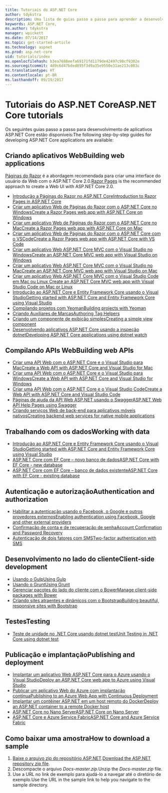 ```yaml
---
title: Tutoriais do ASP.NET Core
author: tdykstra
description: Uma lista de guias passo a passo para aprender a desenvolver aplicativos ASP.NET Core.
keywords: ASP.NET Core,
ms.author: tdykstra
manager: wpickett
ms.date: 07/14/2017
ms.topic: get-started-article
ms.technology: aspnet
ms.prod: asp.net-core
uid: tutorials/index
ms.openlocfilehash: b3ea7688eefa69171fd1179de42497c98cf9302e
ms.sourcegitcommit: 4d9c6d47bded895f3d9a35e9550e31ae213c083c
ms.translationtype: HT
ms.contentlocale: pt-BR
ms.lasthandoff: 09/19/2017
---
```

# <a name="aspnet-core-tutorials"></a><span data-ttu-id="5caf7-104">Tutoriais do ASP.NET Core</span><span class="sxs-lookup"><span data-stu-id="5caf7-104">ASP.NET Core tutorials</span></span>

<span data-ttu-id="5caf7-105">Os seguintes guias passo a passo para desenvolvimento de aplicativos ASP.NET Core estão disponíveis:</span><span class="sxs-lookup"><span data-stu-id="5caf7-105">The following step-by-step guides for developing ASP.NET Core applications are available:</span></span>

## <a name="building-web-applications"></a><span data-ttu-id="5caf7-106">Criando aplicativos Web</span><span class="sxs-lookup"><span data-stu-id="5caf7-106">Building web applications</span></span>

<span data-ttu-id="5caf7-107">[Páginas do Razor](xref:mvc/razor-pages/index) é a abordagem recomendada para criar uma interface do usuário da Web com o ASP.NET Core 2.0.</span><span class="sxs-lookup"><span data-stu-id="5caf7-107">[Razor Pages](xref:mvc/razor-pages/index) is the recommended approach to create a Web UI with ASP.NET Core 2.0.</span></span>

* [<span data-ttu-id="5caf7-108">Introdução a Páginas do Razor no ASP.NET Core</span><span class="sxs-lookup"><span data-stu-id="5caf7-108">Introduction to Razor Pages in ASP.NET Core</span></span>](xref:mvc/razor-pages/index)
* [<span data-ttu-id="5caf7-109">Criar um aplicativo Web de Páginas do Razor com o ASP.NET Core no Windows</span><span class="sxs-lookup"><span data-stu-id="5caf7-109">Create a Razor Pages web app with ASP.NET Core on Windows</span></span>](xref:tutorials/razor-pages/index)
* [<span data-ttu-id="5caf7-110">Criar um aplicativo Web de Páginas do Razor com o ASP.NET Core no Mac</span><span class="sxs-lookup"><span data-stu-id="5caf7-110">Create a Razor Pages web app with ASP.NET Core on Mac</span></span>](xref:tutorials/razor-pages-mac/index)  
* [<span data-ttu-id="5caf7-111">Criar um aplicativo Web de Páginas do Razor com o ASP.NET Core com o VSCode</span><span class="sxs-lookup"><span data-stu-id="5caf7-111">Create a Razor Pages web app with ASP.NET Core with VS Code</span></span>](xref:tutorials/razor-pages-vsc/index) 
* [<span data-ttu-id="5caf7-112">Criar um aplicativo Web ASP.NET Core MVC com o Visual Studio no Windows</span><span class="sxs-lookup"><span data-stu-id="5caf7-112">Create an ASP.NET Core MVC web app with Visual Studio on Windows</span></span>](first-mvc-app/index.md)
* [<span data-ttu-id="5caf7-113">Criar um aplicativo Web ASP.NET Core MVC com o Visual Studio no Mac</span><span class="sxs-lookup"><span data-stu-id="5caf7-113">Create an ASP.NET Core MVC web app with Visual Studio on Mac</span></span>](first-mvc-app-mac/index.md)
* [<span data-ttu-id="5caf7-114">Criar um aplicativo Web ASP.NET Core MVC com o Visual Studio Code em Mac ou Linux </span><span class="sxs-lookup"><span data-stu-id="5caf7-114">Create an ASP.NET Core MVC web app with Visual Studio Code on Mac or Linux </span></span>](first-mvc-app-xplat/index.md)
* [<span data-ttu-id="5caf7-115">Introdução ao ASP.NET Core e Entity Framework Core usando o Visual Studio</span><span class="sxs-lookup"><span data-stu-id="5caf7-115">Getting started with ASP.NET Core and Entity Framework Core using Visual Studio</span></span>](../data/ef-mvc/index.md)
* [<span data-ttu-id="5caf7-116">Compilando projetos com Yeoman</span><span class="sxs-lookup"><span data-stu-id="5caf7-116">Building projects with Yeoman</span></span>](../client-side/yeoman.md)
* [<span data-ttu-id="5caf7-117">Criando Auxiliares de Marcas</span><span class="sxs-lookup"><span data-stu-id="5caf7-117">Authoring Tag Helpers</span></span>](../mvc/views/tag-helpers/authoring.md)
* [<span data-ttu-id="5caf7-118">Criando um componente de exibição simples</span><span class="sxs-lookup"><span data-stu-id="5caf7-118">Creating a simple view component</span></span>](../mvc/views/view-components.md#walkthrough-creating-a-simple-view-component)
* [<span data-ttu-id="5caf7-119">Desenvolvendo aplicativos ASP.NET Core usando a inspeção dotnet</span><span class="sxs-lookup"><span data-stu-id="5caf7-119">Developing ASP.NET Core applications using dotnet watch</span></span>](dotnet-watch.md)

## <a name="building-web-apis"></a><span data-ttu-id="5caf7-120">Compilando APIs Web</span><span class="sxs-lookup"><span data-stu-id="5caf7-120">Building web APIs</span></span>
* [<span data-ttu-id="5caf7-121">Criar uma API Web com o ASP.NET Core e o Visual Studio para Mac</span><span class="sxs-lookup"><span data-stu-id="5caf7-121">Create a Web API with ASP.NET Core and Visual Studio for Mac</span></span>](xref:tutorials/first-web-api-mac)
* [<span data-ttu-id="5caf7-122">Criar uma API Web com o ASP.NET Core e o Visual Studio para Windows</span><span class="sxs-lookup"><span data-stu-id="5caf7-122">Create a Web API with ASP.NET Core and Visual Studio for Windows</span></span>](first-web-api.md)
* [<span data-ttu-id="5caf7-123">Criar uma API Web com o ASP.NET Core e o Visual Studio Code</span><span class="sxs-lookup"><span data-stu-id="5caf7-123">Create a Web API with ASP.NET Core and Visual Studio Code</span></span>](web-api-vsc.md)
* [<span data-ttu-id="5caf7-124">Páginas de ajuda da API Web ASP.NET usando o Swagger</span><span class="sxs-lookup"><span data-stu-id="5caf7-124">ASP.NET Web API Help Pages using Swagger</span></span>](web-api-help-pages-using-swagger.md)
* [<span data-ttu-id="5caf7-125">Criando serviços Web de back-end para aplicativos móveis nativos</span><span class="sxs-lookup"><span data-stu-id="5caf7-125">Creating backend web services for native mobile applications</span></span>](../mobile/native-mobile-backend.md)

## <a name="working-with-data"></a><span data-ttu-id="5caf7-126">Trabalhando com os dados</span><span class="sxs-lookup"><span data-stu-id="5caf7-126">Working with data</span></span>
* [<span data-ttu-id="5caf7-127">Introdução ao ASP.NET Core e Entity Framework Core usando o Visual Studio</span><span class="sxs-lookup"><span data-stu-id="5caf7-127">Getting started with ASP.NET Core and Entity Framework Core using Visual Studio</span></span>](../data/ef-mvc/index.md)
* [<span data-ttu-id="5caf7-128">ASP.NET Core com EF Core – novo banco de dados</span><span class="sxs-lookup"><span data-stu-id="5caf7-128">ASP.NET Core with EF Core - new database</span></span>](https://docs.microsoft.com/ef/core/get-started/aspnetcore/new-db)
* [<span data-ttu-id="5caf7-129">ASP.NET Core com EF Core – banco de dados existente</span><span class="sxs-lookup"><span data-stu-id="5caf7-129">ASP.NET Core with EF Core - existing database</span></span>](https://docs.microsoft.com/ef/core/get-started/aspnetcore/existing-db)

## <a name="authentication-and-authorization"></a><span data-ttu-id="5caf7-130">Autenticação e autorização</span><span class="sxs-lookup"><span data-stu-id="5caf7-130">Authentication and authorization</span></span>
* [<span data-ttu-id="5caf7-131">Habilitar a autenticação usando o Facebook, o Google e outros provedores externos</span><span class="sxs-lookup"><span data-stu-id="5caf7-131">Enabling authentication using Facebook, Google and other external providers</span></span>](../security/authentication/social/index.md)
* [<span data-ttu-id="5caf7-132">Confirmação de conta e de recuperação de senha</span><span class="sxs-lookup"><span data-stu-id="5caf7-132">Account Confirmation and Password Recovery</span></span>](../security/authentication/accconfirm.md)
* [<span data-ttu-id="5caf7-133">Autenticação de dois fatores com SMS</span><span class="sxs-lookup"><span data-stu-id="5caf7-133">Two-factor authentication with SMS</span></span>](../security/authentication/2fa.md)

## <a name="client-side-development"></a><span data-ttu-id="5caf7-134">Desenvolvimento no lado do cliente</span><span class="sxs-lookup"><span data-stu-id="5caf7-134">Client-side development</span></span>
* [<span data-ttu-id="5caf7-135">Usando o Gulp</span><span class="sxs-lookup"><span data-stu-id="5caf7-135">Using Gulp</span></span>](../client-side/using-gulp.md)
* [<span data-ttu-id="5caf7-136">Usando o Grunt</span><span class="sxs-lookup"><span data-stu-id="5caf7-136">Using Grunt</span></span>](../client-side/using-grunt.md)
* [<span data-ttu-id="5caf7-137">Gerenciar pacotes do lado do cliente com o Bower</span><span class="sxs-lookup"><span data-stu-id="5caf7-137">Manage client-side packages with Bower</span></span>](../client-side/bower.md)
* [<span data-ttu-id="5caf7-138">Criando sites atraentes e dinâmicos com o Bootstrap</span><span class="sxs-lookup"><span data-stu-id="5caf7-138">Building beautiful, responsive sites with Bootstrap</span></span>](../client-side/bootstrap.md)

## <a name="testing"></a><span data-ttu-id="5caf7-139">Testes</span><span class="sxs-lookup"><span data-stu-id="5caf7-139">Testing</span></span>
* [<span data-ttu-id="5caf7-140">Teste de unidade no .NET Core usando dotnet test</span><span class="sxs-lookup"><span data-stu-id="5caf7-140">Unit Testing in .NET Core using dotnet test</span></span>](https://docs.microsoft.com/dotnet/articles/core/testing/unit-testing-with-dotnet-test)

## <a name="publishing-and-deployment"></a><span data-ttu-id="5caf7-141">Publicação e implantação</span><span class="sxs-lookup"><span data-stu-id="5caf7-141">Publishing and deployment</span></span>
* [<span data-ttu-id="5caf7-142">Implantar um aplicativo Web ASP.NET Core para o Azure usando o Visual Studio</span><span class="sxs-lookup"><span data-stu-id="5caf7-142">Deploy an ASP.NET Core web app to Azure using Visual Studio</span></span>](publish-to-azure-webapp-using-vs.md)
* [<span data-ttu-id="5caf7-143">Publicar um aplicativo Web do Azure com implantação contínua</span><span class="sxs-lookup"><span data-stu-id="5caf7-143">Publishing to an Azure Web App with Continuous Deployment</span></span>](../publishing/azure-continuous-deployment.md)
* [<span data-ttu-id="5caf7-144">Implantar um contêiner ASP.NET em um host remoto do Docker</span><span class="sxs-lookup"><span data-stu-id="5caf7-144">Deploy an ASP.NET container to a remote Docker host</span></span>](https://docs.microsoft.com/azure/vs-azure-tools-docker-hosting-web-apps-in-docker)
* [<span data-ttu-id="5caf7-145">ASP.NET Core no Nano Server</span><span class="sxs-lookup"><span data-stu-id="5caf7-145">ASP.NET Core on Nano Server</span></span>](nano-server.md)
* [<span data-ttu-id="5caf7-146">ASP.NET Core e Azure Service Fabric</span><span class="sxs-lookup"><span data-stu-id="5caf7-146">ASP.NET Core and Azure Service Fabric</span></span>](https://docs.microsoft.com/azure/service-fabric/service-fabric-add-a-web-frontend)

<a name="download"></a> 
## <a name="how-to-download-a-sample"></a><span data-ttu-id="5caf7-147">Como baixar uma amostra</span><span class="sxs-lookup"><span data-stu-id="5caf7-147">How to download a sample</span></span>
1. <span data-ttu-id="5caf7-148">[Baixe o arquivo zip do repositório ASP.NET](https://codeload.github.com/aspnet/Docs/zip/master).</span><span class="sxs-lookup"><span data-stu-id="5caf7-148">[Download the ASP.NET repository zip file](https://codeload.github.com/aspnet/Docs/zip/master).</span></span>
1. <span data-ttu-id="5caf7-149">Descompacte o arquivo *Docs-master.zip*.</span><span class="sxs-lookup"><span data-stu-id="5caf7-149">Unzip the *Docs-master.zip* file.</span></span>
1. <span data-ttu-id="5caf7-150">Use a URL no link de exemplo para ajudá-lo a navegar até o diretório de exemplo.</span><span class="sxs-lookup"><span data-stu-id="5caf7-150">Use the URL in the sample link to help you navigate to the sample directory.</span></span> 
